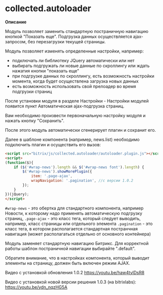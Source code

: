 # collected.autoloader

**Описание**

Модуль позволяет заменить стандартную постраничную навигацию кнопкой "Показать еще".
Подгрузка данных осуществляется ajax-запросом, без перезагрузки текущей страницы.

Модуль позволяет изменять определенные настройки, например:
* подключать ли библиотеку JQuery автоматически или нет
* выбирать подгружать ли новые данные по скроллингу или ждать нажатия кнопки "показать еще"
* при подгрузке данных по скроллингу, есть возможность настройки момента, когда будет осуществлена загрузка новых данных
* есть возможность использовать свой прелоадер во время подгрузки страниц




После установки модуля в разделе Настройки - Настройки модулей появится пункт Автоматическая ajax-подгрузка страниц.

Вам необходимо произвести первоначальную настройку модуля и нажать кнопку "Сохранить".

После этого модуль автоматически сгенерирует плагин и сохранит его.

Далее в шаблоне компонента (например, news.list) необходимо подключить плагин и осуществить его вызов:
```html
<script src="bitrix/js/collected.autoloader/autoloader.plugin.js"></script>  
<script>
(function($){
    if ($('#wrap-news').length && $('#wrap-news font').length) {
        $('#wrap-news').showMorePlugin({
            item: '.page-ajax',
            wrapNavigation: '.pagination', //с версии 1.0.2
        });
    }
})(jQuery);
</script>
```

  `#wrap-news` - это обертка для стандартного компонента, например Новости, к которому надо применять автоматическую подгрузку страниц,
`.page-ajax` - это класс тега, который следует выводить, например, класс страницы или отдельного элемента
`.pagination` - это класс тега, в котором располагается  стандартная постранчная навигация (может располагаться отдельно от  основного контейнера)

Модуль заменяет стандартную навигацию Битрикс. Для корректной работы шаблон постраничной навигации выбирайте ".default".

Обратите внимание, что в настройках компонента, который выводит элементы на страницу, должен быть включен режим AJAX.


Видео с установкой обновления 1.0.2
https://youtu.be/haw4tylDsR8

Видео с установкой новой версии решения 1.0.3 (на bitrixlabs):
https://youtu.be/ydn_nqzHG5A